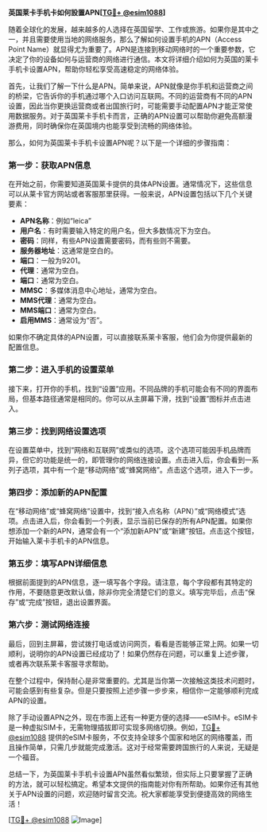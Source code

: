 **英国莱卡手机卡如何設置APN[[TG💪+ @esim1088](https://t.me/s/esim1088)]**

随着全球化的发展，越来越多的人选择在英国留学、工作或旅游。如果你是其中之一，并且需要使用当地的网络服务，那么了解如何设置手机的APN（Access Point Name）就显得尤为重要了。APN是连接到移动网络时的一个重要参数，它决定了你的设备如何与运营商的网络进行通信。本文将详细介绍如何为英国的莱卡手机卡设置APN，帮助你轻松享受高速稳定的网络体验。

首先，让我们了解一下什么是APN。简单来说，APN就像是你手机和运营商之间的桥梁，它告诉你的手机通过哪个入口访问互联网。不同的运营商有不同的APN设置，因此当你更换运营商或者出国旅行时，可能需要手动配置APN才能正常使用数据服务。对于英国莱卡手机卡而言，正确的APN设置可以帮助你避免高额漫游费用，同时确保你在英国境内也能享受到流畅的网络体验。

那么，如何为英国莱卡手机卡设置APN呢？以下是一个详细的步骤指南：

### 第一步：获取APN信息

在开始之前，你需要知道英国莱卡提供的具体APN设置。通常情况下，这些信息可以从莱卡官方网站或者客服那里获得。一般来说，APN设置包括以下几个关键要素：

- **APN名称**：例如“leica”
- **用户名**：有时需要输入特定的用户名，但大多数情况下为空白。
- **密码**：同样，有些APN设置需要密码，而有些则不需要。
- **服务器地址**：这通常是空白的。
- **端口**：一般为9201。
- **代理**：通常为空白。
- **端口**：通常为空白。
- **MMSC**：多媒体消息中心地址，通常为空白。
- **MMS代理**：通常为空白。
- **MMS端口**：通常为空白。
- **启用MMS**：通常设为“否”。

如果你不确定具体的APN设置，可以直接联系莱卡客服，他们会为你提供最新的配置信息。

### 第二步：进入手机的设置菜单

接下来，打开你的手机，找到“设置”应用。不同品牌的手机可能会有不同的界面布局，但基本路径通常是相同的。你可以从主屏幕下滑，找到“设置”图标并点击进入。

### 第三步：找到网络设置选项

在设置菜单中，找到“网络和互联网”或类似的选项。这个选项可能因手机品牌而异，但它的功能是统一的，即管理你的网络连接设置。点击进入后，你会看到一系列子选项，其中有一个是“移动网络”或“蜂窝网络”。点击这个选项，进入下一步。

### 第四步：添加新的APN配置

在“移动网络”或“蜂窝网络”设置中，找到“接入点名称（APN）”或“网络模式”选项。点击进入后，你会看到一个列表，显示当前已保存的所有APN配置。如果你想添加一个新的APN，通常会有一个“添加新APN”或“新建”按钮。点击这个按钮，开始输入莱卡手机卡的APN信息。

### 第五步：填写APN详细信息

根据前面提到的APN信息，逐一填写各个字段。请注意，每个字段都有其特定的作用，不要随意更改默认值，除非你完全清楚它们的意义。填写完毕后，点击“保存”或“完成”按钮，退出设置界面。

### 第六步：测试网络连接

最后，回到主屏幕，尝试拨打电话或访问网页，看看是否能够正常上网。如果一切顺利，说明你的APN设置已经成功了！如果仍然存在问题，可以重复上述步骤，或者再次联系莱卡客服寻求帮助。

在整个过程中，保持耐心是非常重要的。尤其是当你第一次接触这类技术问题时，可能会感到有些复杂。但是只要按照上述步骤一步步来，相信你一定能够顺利完成APN的设置。

除了手动设置APN之外，现在市面上还有一种更方便的选择——eSIM卡。eSIM卡是一种虚拟SIM卡，无需物理插拔即可实现多网络切换。例如，[TG💪+ @esim1088](https://t.me/s/esim1088) 提供的eSIM卡服务，不仅支持全球多个国家和地区的网络覆盖，而且操作简单，只需几步就能完成激活。这对于经常需要跨国旅行的人来说，无疑是一个福音。

总结一下，为英国莱卡手机卡设置APN虽然看似繁琐，但实际上只要掌握了正确的方法，就可以轻松搞定。希望本文提供的指南能对你有所帮助。如果你还有其他关于APN设置的问题，欢迎随时留言交流。祝大家都能享受到便捷高效的网络生活！

[[TG💪+ @esim1088](https://t.me/s/esim1088) ![Image](https://i.postimg.cc/4NQfJmqS/Snipaste-2025-05-13-00-14-12.png)]